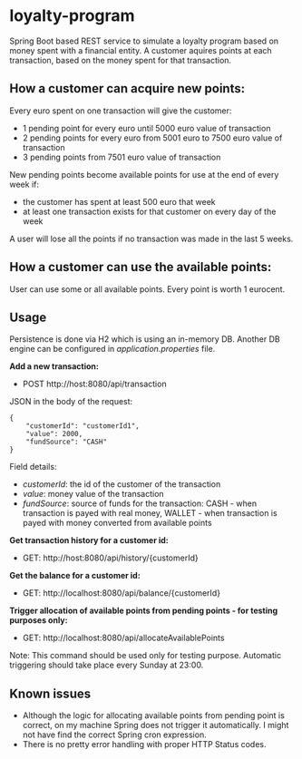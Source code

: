 # loyalty-program
Spring Boot based REST service to simulate a loyalty program based on money spent with a financial entity. A customer aquires points at each transaction, based on the money spent for that transaction.

## How a customer can acquire new points:
Every euro spent on one transaction will give the customer:
- 1 pending point for every euro until 5000 euro value of transaction
- 2 pending points for every euro from 5001 euro to 7500 euro value of transaction
- 3 pending points from 7501 euro value of transaction

New pending points become available points for use at the end of every week if:
- the customer has spent at least 500 euro that week
- at least one transaction exists for that customer on every day of the week

A user will lose all the points if no transaction was made in the last 5 weeks.

## How a customer can use the available points:
User can use some or all available points. Every point is worth 1 eurocent.

## Usage
Persistence is done via H2 which is using an in-memory DB. Another DB engine can be configured in *application.properties* file.

**Add a new transaction:**
- POST http://host:8080/api/transaction

JSON in the body of the request:

    {
        "customerId": "customerId1",
        "value": 2000,
        "fundSource": "CASH"
    }
    
Field details:

 - *customerId*: the id of the customer of the transaction
 - *value*: money value of the transaction
 - *fundSource*: source of funds for the transaction: CASH - when transaction is payed with real money, WALLET - when transaction is payed with money converted from available points

**Get transaction history for a customer id:**
- GET: http://host:8080/api/history/{customerId}

**Get the balance for a customer id:**
- GET: http://localhost:8080/api/balance/{customerId}

**Trigger allocation of available points from pending points - for testing purposes only:**
- GET: http://localhost:8080/api/allocateAvailablePoints

Note:
This command should be used only for testing purpose. Automatic triggering should take place every Sunday at 23:00.

## Known issues
- Although the logic for allocating available points from pending point is correct, on my machine Spring does not trigger it automatically. I might not have find the correct Spring cron expression.
- There is no pretty error handling with proper HTTP Status codes.

